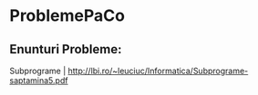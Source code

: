 ProblemePaCo
============
Enunturi Probleme:
------------------
  Subprograme     | http://lbi.ro/~leuciuc/Informatica/Subprograme-saptamina5.pdf
